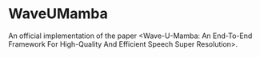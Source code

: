 # WaveUMamba
An official implementation of the paper &lt;Wave-U-Mamba:  An End-To-End Framework For High-Quality And Efficient Speech Super  Resolution>.
